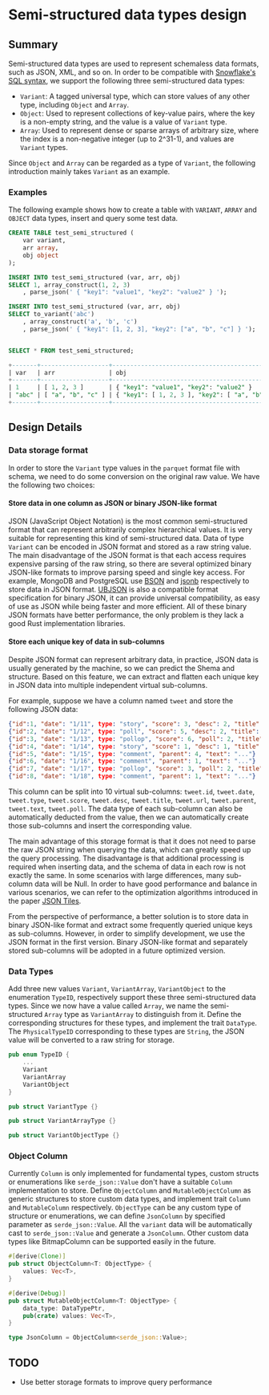 # Semi-structured data types design

## Summary

Semi-structured data types are used to represent schemaless data formats, such as JSON, XML, and so on.
In order to be compatible with [Snowflake's SQL syntax](https://docs.snowflake.com/en/sql-reference/data-types-semistructured.html), we support the following three semi-structured data types:

- `Variant`: A tagged universal type, which can store values of any other type, including `Object` and `Array`.
- `Object`: Used to represent collections of key-value pairs, where the key is a non-empty string, and the value is a value of `Variant` type.
- `Array`: Used to represent dense or sparse arrays of arbitrary size, where the index is a non-negative integer (up to 2^31-1), and values are `Variant` types.

Since `Object` and `Array` can be regarded as a type of `Variant`, the following introduction mainly takes `Variant` as an example.

### Examples

The following example shows how to create a table with `VARIANT`, `ARRAY` and `OBJECT` data types, insert and query some test data.

```sql
CREATE TABLE test_semi_structured (
    var variant,
    arr array,
    obj object
);

INSERT INTO test_semi_structured (var, arr, obj)
SELECT 1, array_construct(1, 2, 3)
    , parse_json(' { "key1": "value1", "key2": "value2" } ');

INSERT INTO test_semi_structured (var, arr, obj)
SELECT to_variant('abc')
    , array_construct('a', 'b', 'c')
    , parse_json(' { "key1": [1, 2, 3], "key2": ["a", "b", "c"] } ');


SELECT * FROM test_semi_structured;

+-------+-------------------+----------------------------------------------------+
| var   | arr               | obj                                                |
+-------+-------------------+----------------------------------------------------+
| 1     | [ 1, 2, 3 ]       | { "key1": "value1", "key2": "value2" }             |
| "abc" | [ "a", "b", "c" ] | { "key1": [ 1, 2, 3 ], "key2": [ "a", "b", "c" ] } |
+-------+-------------------+----------------------------------------------------+
```

## Design Details

### Data storage format

In order to store the `Variant` type values in the `parquet` format file with schema, we need to do some conversion on the original raw value. We have the following two choices:

#### Store data in one column as JSON or binary JSON-like format

JSON (JavaScript Object Notation) is the most common semi-structured format that can represent arbitrarily complex hierarchical values. It is very suitable for representing this kind of semi-structured data. Data of type `Variant` can be encoded in JSON format and stored as a raw string value.
The main disadvantage of the JSON format is that each access requires expensive parsing of the raw string, so there are several optimized binary JSON-like formats to improve parsing speed and single key access.
For example, MongoDB and PostgreSQL use [BSON](https://bsonspec.org/) and [jsonb](https://www.postgresql.org/docs/14/datatype-json.html) respectively to store data in JSON format.
[UBJSON](https://ubjson.org/) is also a compatible format specification for binary JSON, it can provide universal compatibility, as easy of use as JSON while being faster and more efficient.
All of these binary JSON formats have better performance, the only problem is they lack a good Rust implementation libraries.

#### Store each unique key of data in sub-columns

Despite JSON format can represent arbitrary data, in practice, JSON data is usually generated by the machine, so we can predict the Shema and structure.
Based on this feature, we can extract and flatten each unique key in JSON data into multiple independent virtual sub-columns.

For example, suppose we have a column named `tweet` and store the following JSON data:

```json
{"id":1, "date": "1/11", type: "story", "score": 3, "desc": 2, "title": "...", "url": "..."}
{"id":2, "date": "1/12", type: "poll", "score": 5, "desc": 2, "title": "..."}
{"id":3, "date": "1/13", type: "pollop", "score": 6, "poll": 2, "title": "..."}
{"id":4, "date": "1/14", type: "story", "score": 1, "desc": 1, "title": "...", "url": "..."}
{"id":5, "date": "1/15", type: "comment", "parent": 4, "text": "..."}
{"id":6, "date": "1/16", type: "comment", "parent": 1, "text": "..."}
{"id":7, "date": "1/17", type: "pollop", "score": 3, "poll": 2, "title": "..."}
{"id":8, "date": "1/18", type: "comment", "parent": 1, "text": "..."}
```

This column can be split into 10 virtual sub-columns: `tweet.id`, `tweet.date`, `tweet.type`, `tweet.score`, `tweet.desc`, `tweet.title`, `tweet.url`, `tweet.parent`, `tweet.text`, `tweet.poll`.
The data type of each sub-column can also be automatically deducted from the value, then we can automatically create those sub-columns and insert the corresponding value.

The main advantage of this storage format is that it does not need to parse the raw JSON string when querying the data, which can greatly speed up the query processing.
The disadvantage is that additional processing is required when inserting data, and the schema of data in each row is not exactly the same. In some scenarios with large differences, many sub-column data will be Null.
In order to have good performance and balance in various scenarios, we can refer to the optimization algorithms introduced in the paper [JSON Tiles](https://db.in.tum.de/people/sites/durner/papers/json-tiles-sigmod21.pdf).

From the perspective of performance, a better solution is to store data in binary JSON-like format and extract some frequently queried unique keys as sub-columns.
However, in order to simplify development, we use the JSON format in the first version.
Binary JSON-like format and separately stored sub-columns will be adopted in a future optimized version.

### Data Types

Add three new values `Variant`, `VariantArray`, `VariantObject` to the enumeration `TypeID`, respectively support these three semi-structured data types.
Since we now have a value called `Array`, we name the semi-structured `Array` type as `VariantArray` to distinguish from it.
Define the corresponding structures for these types, and implement the trait `DataType`.
The `PhysicalTypeID` corresponding to these types are `String`, the JSON value will be converted to a raw string for storage.

```rust
pub enum TypeID {
    ...
    Variant
    VariantArray
    VariantObject
}

pub struct VariantType {}

pub struct VariantArrayType {}

pub struct VariantObjectType {}

```

### Object Column

Currently `Column` is only implemented for fundamental types, custom structs or enumerations like `serde_json::Value` don't have a suitable `Column` implementation to store.
Define `ObjectColumn` and `MutableObjectColumn` as generic structures to store custom data types, and implement trait `Column` and `MutableColumn` respectively.
`ObjectType` can be any custom type of structure or enumerations, we can define `JsonColumn` by specified parameter as `serde_json::Value`.
All the `variant` data will be automatically cast to `serde_json::Value` and generate a `JsonColumn`.
Other custom data types like BitmapColumn can be supported easily in the future.

```rust
#[derive(Clone)]
pub struct ObjectColumn<T: ObjectType> {
    values: Vec<T>,
}

#[derive(Debug)]
pub struct MutableObjectColumn<T: ObjectType> {
    data_type: DataTypePtr,
    pub(crate) values: Vec<T>,
}

type JsonColumn = ObjectColumn<serde_json::Value>;

```

## TODO

- Use better storage formats to improve query performance
